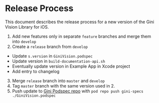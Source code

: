 # Release Process

This document describes the release process for a new version of the Gini Vision Library for iOS.

1. Add new features only in separate `feature` branches and merge them into `develop`
2. Create a `release` branch from `develop`
  * Update `s.version` in `GiniVision.podspec`
  * Update version in `build-documentation-api.sh`
  * Eventually update version in Example App in Xcode project
  * Add entry to changelog
3. Merge `release` branch into `master` and `develop`
4. Tag `master` branch with the same version used in 2.
5. Push update to [Gini Podspec repo](https://github.com/gini/gini-podspecs) with `pod repo push gini-specs ./GiniVision.podspec`
